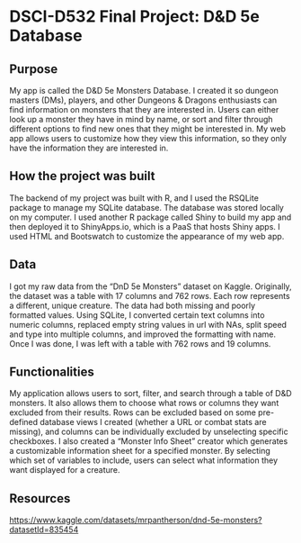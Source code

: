 # DSCI-D532 Final Project: D&D 5e Database 

## Purpose

My app is called the D&D 5e Monsters Database. I created it so dungeon masters (DMs), players, and other Dungeons & Dragons enthusiasts can find information on monsters that they are interested in. Users can either look up a monster they have in mind by name, or sort and filter through different options to find new ones that they might be interested in. My web app allows users to customize how they view this information, so they only have the information they are interested in. 

## How the project was built 

The backend of my project was built with R, and I used the RSQLite package to manage my SQLite database. The database was stored locally on my computer. I used another R package called Shiny to build my app and then deployed it to ShinyApps.io, which is a PaaS that hosts Shiny apps. I used HTML and Bootswatch to customize the appearance of my web app. 

## Data

I got my raw data from the “DnD 5e Monsters” dataset on Kaggle. Originally, the dataset was a table with 17 columns and 762 rows. Each row represents a different, unique creature. The data had both missing and poorly formatted values. Using SQLite, I converted certain text columns into numeric columns, replaced empty string values in url with NAs, split speed and type into multiple columns, and improved the formatting with name. Once I was done, I was left with a table with 762 rows and 19 columns. 

## Functionalities

My application allows users to sort, filter, and search through a table of D&D monsters. It also allows them to choose what rows or columns they want excluded from their results. Rows can be excluded based on some pre-defined database views I created (whether a URL or combat stats are missing), and columns can be individually excluded by unselecting specific checkboxes. I also created a “Monster Info Sheet” creator which generates a customizable information sheet for a specified monster. By selecting which set of variables to include, users can select what information they want displayed for a creature.

## Resources
https://www.kaggle.com/datasets/mrpantherson/dnd-5e-monsters?datasetId=835454
